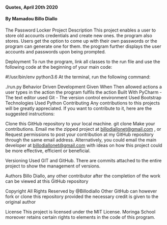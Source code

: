 
#### Quotes, April 20th 2020
#### By **Mamadou Billo Diallo**

The Password Locker
Project Description
This project enables a user to store old accounts credentials and create new ones. the program also stores. Users get the option to come up with their own passwords or the program can generate one for them. the program further displays the user accounts and passwords upon being prompted.

Deployment
To run the program, link all classes to the run file and use the following code at the beginning of your main code:

#!/usr/bin/env python3.6
At the terminal, run the following command:

./run.py
Behavior Driven Development
Given	When	Then
allowed actions	a user types in the action	the program fulfils the action
Built With
PyCharm - The text editor used
Git - The version control environment Used
Bootstrap
Technologies Used
Python
Contributing
Any contributions to this projects will be greatly appreciated. If you want to contribute to it, here are the suggested instructions:

Clone this GitHub repository to your local machine.
git clone 
Make your contributions.
Email me the zipped project at billodiallonet@gmail.com , or
Request permissions to post your contribution at my GitHub repository through the same email address.
Alternatively, you could email the main developer at billodiallonet@gmail.com with ideas on how this project could be more effective, efficient or beneficial.

Versioning
Used GIT and GitHub. There are commits attached to the entire project to show the management of versions.

Authors
Billo Diallo, any other contributor after the completion of the work can be viewed at this GitHub repository

Copyright
All Rights Reserved by @Billodiallo Other GitHub can however fork or clone this repository provided the necessary credit is given to the original author

License
This project is licensed under the MIT License. Moringa School moreover retains certain rights to elements in the code of this program.
